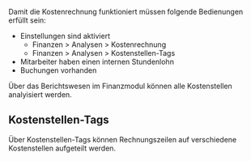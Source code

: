 Damit die Kostenrechnung funktioniert müssen folgende Bedienungen erfüllt sein:

* Einstellungen sind aktiviert
	* Finanzen > Analysen > Kostenrechnung
	* Finanzen > Analysen > Kostenstellen-Tags
* Mitarbeiter haben einen internen Stundenlohn
* Buchungen vorhanden

Über das Berichtswesen im Finanzmodul können alle Kostenstellen analyisiert werden.

## Kostenstellen-Tags

Über Kostenstellen-Tags können Rechnungszeilen auf verschiedene Kostenstellen aufgeteilt werden.